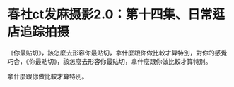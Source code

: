 # 春社ct发麻摄影2.0：第十四集、日常逛店追踪拍摄

《你最貼切》，該怎麼去形容你最貼切，拿什麼跟你做比較才算特別，對你的感覺巧合，《你最貼切》，該怎麼去形容你最貼切，拿什麼跟你做比較才算特別。

拿什麼跟你做比較才算特別。